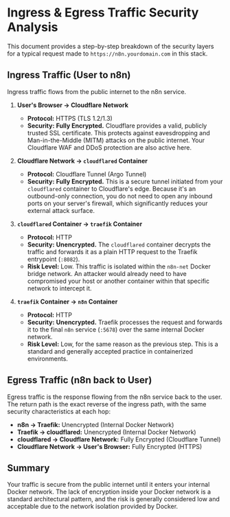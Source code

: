 # Ingress & Egress Traffic Security Analysis

This document provides a step-by-step breakdown of the security layers for a typical request made to `https://n8n.yourdomain.com` in this stack.

## Ingress Traffic (User to n8n)

Ingress traffic flows from the public internet to the n8n service.

1.  **User's Browser → Cloudflare Network**
    *   **Protocol:** HTTPS (TLS 1.2/1.3)
    *   **Security:** **Fully Encrypted.** Cloudflare provides a valid, publicly trusted SSL certificate. This protects against eavesdropping and Man-in-the-Middle (MITM) attacks on the public internet. Your Cloudflare WAF and DDoS protection are also active here.

2.  **Cloudflare Network → `cloudflared` Container**
    *   **Protocol:** Cloudflare Tunnel (Argo Tunnel)
    *   **Security:** **Fully Encrypted.** This is a secure tunnel initiated from your `cloudflared` container to Cloudflare's edge. Because it's an outbound-only connection, you do not need to open any inbound ports on your server's firewall, which significantly reduces your external attack surface.

3.  **`cloudflared` Container → `traefik` Container**
    *   **Protocol:** HTTP
    *   **Security:** **Unencrypted.** The `cloudflared` container decrypts the traffic and forwards it as a plain HTTP request to the Traefik entrypoint (`:8082`).
    *   **Risk Level:** Low. This traffic is isolated within the `n8n-net` Docker bridge network. An attacker would already need to have compromised your host or another container within that specific network to intercept it.

4.  **`traefik` Container → `n8n` Container**
    *   **Protocol:** HTTP
    *   **Security:** **Unencrypted.** Traefik processes the request and forwards it to the final `n8n` service (`:5678`) over the same internal Docker network.
    *   **Risk Level:** Low, for the same reason as the previous step. This is a standard and generally accepted practice in containerized environments.

## Egress Traffic (n8n back to User)

Egress traffic is the response flowing from the n8n service back to the user. The return path is the exact reverse of the ingress path, with the same security characteristics at each hop:

*   **n8n → Traefik:** Unencrypted (Internal Docker Network)
*   **Traefik → cloudflared:** Unencrypted (Internal Docker Network)
*   **cloudflared → Cloudflare Network:** Fully Encrypted (Cloudflare Tunnel)
*   **Cloudflare Network → User's Browser:** Fully Encrypted (HTTPS)

## Summary

Your traffic is secure from the public internet until it enters your internal Docker network. The lack of encryption inside your Docker network is a standard architectural pattern, and the risk is generally considered low and acceptable due to the network isolation provided by Docker.
